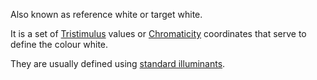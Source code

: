 Also known as reference white or target white.

It is a set of [Tristimulus](Tristimulus.md) values or [Chromaticity](Chromaticity.md) coordinates that serve to define the colour white.

They are usually defined using [standard illuminants](Standard%20Illuminant.md).